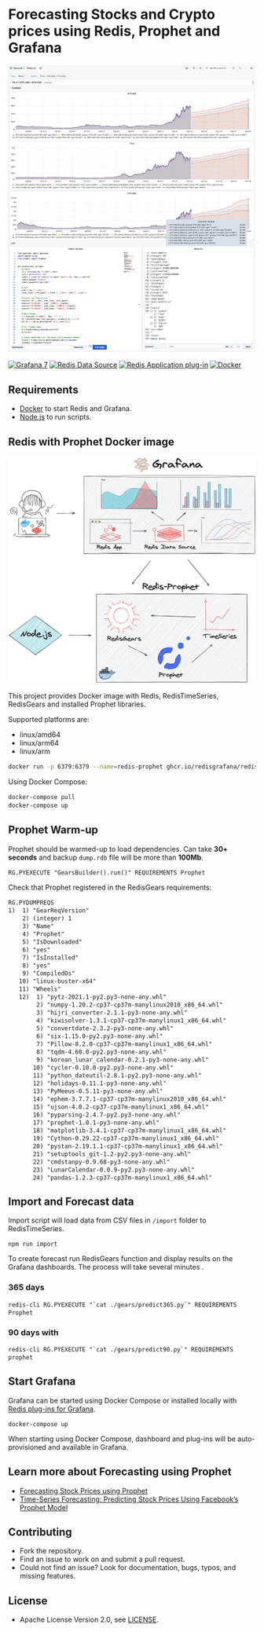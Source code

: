 # Forecasting Stocks and Crypto prices using Redis, Prophet and Grafana

![Finance](https://raw.githubusercontent.com/RedisGrafana/redis-finance-prophet/main/images/finance.png)

[![Grafana 7](https://img.shields.io/badge/Grafana-7-orange)](https://www.grafana.com)
[![Redis Data Source](https://img.shields.io/badge/dynamic/json?color=blue&label=Redis%20Data%20Source&query=%24.version&url=https%3A%2F%2Fgrafana.com%2Fapi%2Fplugins%2Fredis-datasource)](https://grafana.com/grafana/plugins/redis-datasource)
[![Redis Application plug-in](https://img.shields.io/badge/dynamic/json?color=blue&label=Redis%20Application%20plug-in&query=%24.version&url=https%3A%2F%2Fgrafana.com%2Fapi%2Fplugins%2Fredis-app)](https://grafana.com/grafana/plugins/redis-app)
[![Docker](https://github.com/RedisGrafana/redis-finance-prophet/actions/workflows/docker.yml/badge.svg)](https://github.com/RedisGrafana/redis-finance-prophet/actions/workflows/docker.yml)

## Requirements

- [Docker](https://docker.com) to start Redis and Grafana.
- [Node.js](https://nodejs.org) to run scripts.

## Redis with Prophet Docker image

![Redis-Prophet](https://raw.githubusercontent.com/RedisGrafana/redis-finance-prophet/main/images/redis-prophet.png)

This project provides Docker image with Redis, RedisTimeSeries, RedisGears and installed Prophet libraries.

Supported platforms are:

- linux/amd64
- linux/arm64
- linux/arm

```bash
docker run -p 6379:6379 --name=redis-prophet ghcr.io/redisgrafana/redis-prophet:latest
```

Using Docker Compose:

```bash
docker-compose pull
docker-compose up
```

## Prophet Warm-up

Prophet should be warmed-up to load dependencies. Can take **30+ seconds** and backup `dump.rdb` file will be more than **100Mb**.

```
RG.PYEXECUTE "GearsBuilder().run()" REQUIREMENTS Prophet
```

Check that Prophet registered in the RedisGears requirements:

```
RG.PYDUMPREQS
1)  1) "GearReqVersion"
    2) (integer) 1
    3) "Name"
    4) "Prophet"
    5) "IsDownloaded"
    6) "yes"
    7) "IsInstalled"
    8) "yes"
    9) "CompiledOs"
   10) "linux-buster-x64"
   11) "Wheels"
   12)  1) "pytz-2021.1-py2.py3-none-any.whl"
        2) "numpy-1.20.2-cp37-cp37m-manylinux2010_x86_64.whl"
        3) "hijri_converter-2.1.1-py3-none-any.whl"
        4) "kiwisolver-1.3.1-cp37-cp37m-manylinux1_x86_64.whl"
        5) "convertdate-2.3.2-py3-none-any.whl"
        6) "six-1.15.0-py2.py3-none-any.whl"
        7) "Pillow-8.2.0-cp37-cp37m-manylinux1_x86_64.whl"
        8) "tqdm-4.60.0-py2.py3-none-any.whl"
        9) "korean_lunar_calendar-0.2.1-py3-none-any.whl"
       10) "cycler-0.10.0-py2.py3-none-any.whl"
       11) "python_dateutil-2.8.1-py2.py3-none-any.whl"
       12) "holidays-0.11.1-py3-none-any.whl"
       13) "PyMeeus-0.5.11-py3-none-any.whl"
       14) "ephem-3.7.7.1-cp37-cp37m-manylinux2010_x86_64.whl"
       15) "ujson-4.0.2-cp37-cp37m-manylinux1_x86_64.whl"
       16) "pyparsing-2.4.7-py2.py3-none-any.whl"
       17) "prophet-1.0.1-py3-none-any.whl"
       18) "matplotlib-3.4.1-cp37-cp37m-manylinux1_x86_64.whl"
       19) "Cython-0.29.22-cp37-cp37m-manylinux1_x86_64.whl"
       20) "pystan-2.19.1.1-cp37-cp37m-manylinux1_x86_64.whl"
       21) "setuptools_git-1.2-py2.py3-none-any.whl"
       22) "cmdstanpy-0.9.68-py3-none-any.whl"
       23) "LunarCalendar-0.0.9-py2.py3-none-any.whl"
       24) "pandas-1.2.3-cp37-cp37m-manylinux1_x86_64.whl"
```

## Import and Forecast data

Import script will load data from CSV files in `/import` folder to RedisTimeSeries.

```
npm run import
```

To create forecast run RedisGears function and display results on the Grafana dashboards. The process will take several minutes .

### 365 days

```
redis-cli RG.PYEXECUTE "`cat ./gears/predict365.py`" REQUIREMENTS Prophet
```

### 90 days with

```
redis-cli RG.PYEXECUTE "`cat ./gears/predict90.py`" REQUIREMENTS prophet
```

## Start Grafana

Grafana can be started using Docker Compose or installed locally with [Redis plug-ins for Grafana](https://redisgrafana.github.io).

```
docker-compose up
```

When starting using Docker Compose, dashboard and plug-ins will be auto-provisioned and available in Grafana.

## Learn more about Forecasting using Prophet

- [Forecasting Stock Prices using Prophet](https://towardsdatascience.com/forecasting-stock-prices-using-prophet-652b31fb564e)
- [Time-Series Forecasting: Predicting Stock Prices Using Facebook’s Prophet Model](https://towardsdatascience.com/time-series-forecasting-predicting-stock-prices-using-facebooks-prophet-model-9ee1657132b5)

## Contributing

- Fork the repository.
- Find an issue to work on and submit a pull request.
- Could not find an issue? Look for documentation, bugs, typos, and missing features.

## License

- Apache License Version 2.0, see [LICENSE](https://github.com/RedisGrafana/redis-finance-prophet/blob/main/LICENSE).
